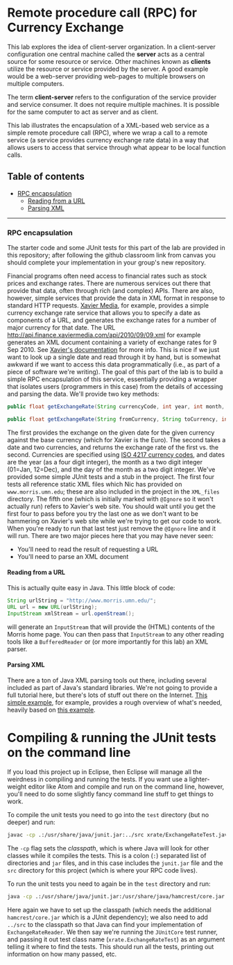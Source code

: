 # Remote procedure call (RPC) for Currency Exchange

This lab explores the idea of client-server organization.  In a client-server
configuration one central machine called the **server** acts as a central source
for some resource or service.  Other machines known as **clients** utilize the
resource or service provided by the server.  A good example would be a web-server
providing web-pages to multiple browsers on multiple computers.  

The term **client-server** refers to the configuration of the service provider and
service consumer.  It does not require multiple machines. It is possible for the same
computer to act as server and as client.

This lab illustrates the encapsulation of a
XML-based web service as a simple remote procedure call (RPC), where we wrap
a call to a remote service (a service provides currency exchange rate data)
in a way that allows users to access that service through what appear to be
local function calls.

## Table of contents

-   [RPC encapsulation](#-rpc-encapsulation)
    -   [Reading from a URL](#-reading-from-a-url)
    -   [Parsing XML](#-parsing-xml)

------------------------------------------------------------------------

### <span name="RPC_encapsulation"></span> RPC encapsulation

The starter code and some JUnit tests for this part of the lab are provided
in this repository; after following the github classroom link from canvas you should 
complete your implementation in your group's new repository.

Financial programs often need access to financial rates such as stock prices and
exchange rates. There are numerous services out there that provide that
data, often through rich (and complex) APIs. There are also, however,
simple services that provide the data in XML format in response to
standard HTTP requests. [Xavier Media](http://www.xaviermedia.com/), for
example, provides a simple currency exchange rate service that allows
you to specify a date as components of a URL, and generates the exchange
rates for a number of major currency for that date. The URL
<http://api.finance.xaviermedia.com/api/2010/09/09.xml> for example
generates an XML document containing a variety of exchange rates for 9
Sep 2010. See [Xavier's
documentation](http://www.xavierforum.com/viewtopicb2bb.html?f=5&t=10979)
for more info. This is nice if we just want to look up a single date and
read through it by hand, but is somewhat awkward if we want to access
this data programmatically (i.e., as part of a piece of software we're
writing). The goal of this part of the lab is to build a simple RPC
encapsulation of this service, essentially providing a wrapper that
isolates users (programmers in this case) from the details of accessing
and parsing the data. We'll provide two key methods:

```java
public float getExchangeRate(String currencyCode, int year, int month, int day);

public float getExchangeRate(String fromCurrency, String toCurrency, int year, int month, int day);
```

The first provides the exchange on the given date for the given currency
against the base currency (which for Xavier is the Euro). The second
takes a date and two currencies, and returns the exchange rate of the
first vs. the second. Currencies are specified using [ISO 4217 currency
codes](http://en.wikipedia.org/wiki/ISO_4217), and dates are the year
(as a four digit integer), the month as a two digit integer (01=Jan,
12=Dec), and the day of the month as a two digit integer. We've provided
some simple JUnit tests and a stub in the project. The
first four tests all reference static XML files which Nic has provided on
`www.morris.umn.edu`; these are also included in the project in the
`XML_files` directory. The fifth one (which is initially marked with
`@Ignore` so it won't actually run) refers to Xavier's web site. You should
wait until you get the first four to pass before you try the last one as
we don't want to be hammering on Xavier's web site while we're trying to
get our code to work. When you're ready to run that last test just
remove the `@Ignore` line and it will run. There are two major pieces
here that you may have never seen:

-   You'll need to read the result of requesting a URL
-   You'll need to parse an XML document

#### <span name="Reading_from_a_URL"></span> Reading from a URL

This is actually quite easy in Java. This little block of code:

```java
String urlString = "http://www.morris.umn.edu/";
URL url = new URL(urlString);
InputStream xmlStream = url.openStream();
```

will generate an `InputStream` that will provide the (HTML) contents of
the Morris home page. You can then pass that `InputStream` to any other reading
tools like a `BufferedReader` or (or more importantly for this lab) an
XML parser.

#### <span name="Parsing_XML"></span> Parsing XML

There are a ton of Java XML parsing tools out there, including several
included as part of Java's standard libraries. We're not going to provide
a full tutorial here, but there's lots of stuff out there on the
Internet. [This simple
example](https://gist.github.com/NicMcPhee/7131454), for example,
provides a rough overview of what's needed, heavily based
on [this
example](https://web.archive.org/web/20080930075850/http://www.java-tips.org:80/java-se-tips/javax.xml.parsers/how-to-read-xml-file-in-java.html).

# Compiling & running the JUnit tests on the command line

If you load this project up in Eclipse, then Eclipse will manage all the weirdness in compiling and running
the tests. If you want use a lighter-weight editor like Atom and compile and run on the command line,
however, you'll need to do some slightly fancy command line stuff to get things to work.

To compile the unit tests you need to go into the `test` directory (but no deeper) and run:

```bash
javac -cp .:/usr/share/java/junit.jar:../src xrate/ExchangeRateTest.java
```

The `-cp` flag sets the _classpath_, which is where Java will look for other classes while it compiles
the tests. This is a colon (`:`) separated list of directories and `jar` files, and in this case includes
the `junit.jar` file and the `src` directory for this project (which is where your RPC code lives).

To run the unit tests you need to again be in the `test` directory and run:

```bash
java -cp .:/usr/share/java/junit.jar:/usr/share/java/hamcrest/core.jar:../src org.junit.runner.JUnitCore xrate.ExchangeRateTest
```

Here again we have to set up the classpath (which needs the additional `hamcrest/core.jar` which is a JUnit 
dependency); we also need to add `../src` to the classpath so that Java can find your implementation of `ExchangeRateReader`.
We then say we're running the `JUnitCore` test runner, and passing it out test class name
(`xrate.ExchangeRateTest`) as an argument telling it where to find the tests. This should run all the
tests, printing out information on how many passed, etc.
